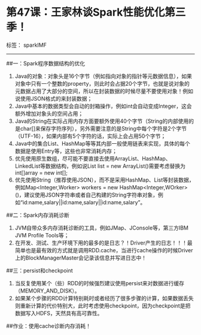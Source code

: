 # 第47课：王家林谈Spark性能优化第三季！

标签： sparkIMF

---

##一：Spark程序数据结构的优化

 1. Java的对象：对象头是16个字节（例如指向对象的指针等元数据信息），如果对象中只有一个整数的property，则此时会占据20个字节，也就是说对象的元数据占用了大部分的空间，所以在封装数据的时候尽量不要使用对象！例如说使用JSON格式的来封装数据；
 2. Java中基本的数据类型会自动的封箱操作，例如int会自动变成Integer，这会额外增加对象头的空间占用；
 3. Java的String在实际占用内存方面要额外使用40个字节（String的内部使用的是char[]来保存字符序列），另外需要注意的是String中每个字符是2个字节（UTF-16），如果内部有5个字符的话，实际上会占用50个字节；
 4. Java中的集合List、HashMap等等其内部一般使用链表来实现，具体的每个数据是使用Entry等，这些也非常消耗内存；
 5. 优先使用原生数组，尽可能不要直接去使用ArrayList、HashMap、LinkedList等数据结构，例如说List<Integer> list = new ArrayList<Integer>()需要考虑替换为int[]array = new int[];
 6. 优先使用String（推荐使用JSON），而不是采用HashMap、List等封装数据，例如Map<Integer,Worker> workers = new HashMap<Integer,WOrker>()，建议使用JSON字符串或者自己构建的String字符串对象，例如“id:name,salary||id:name,salary||id:name,salary”。

##二：Spark内存消耗诊断

 1. JVM自带众多内存消耗诊断的工具，例如JMap、JConsole等，第三方IBM JVM Profile Tools等；
 2. 在开发、测试、生产环境下用的最多的是日志？！Driver产生的日志！！！最简单也是最有效的方式就是调用RDD.cache，当进行cache操作的时候Driver上的BlockManagerMaster会记录该信息并写进日志中！

##三：persist和checkpoint

 1. 当反复使用某个（些）RDD的时候强烈建议使用persist来对数据进行缓存（MEMORY_AND_DISK）。
 2. 如果某个步骤的RDD计算特别耗时或者经历了很多步骤的计算，如果数据丢失则重新计算的代价特别大，此时考虑使用checkpoint，因为checkpoint是把数据写入HDFS，天然具有高可靠性。

##作业：使用cache诊断内存消耗！
